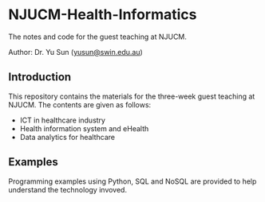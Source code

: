 # NJUCM-Health-Informatics
The notes and code for the guest teaching at NJUCM.

Author: Dr. Yu Sun (yusun@swin.edu.au)

## Introduction
This repository contains the materials for the three-week guest teaching at NJUCM. The contents are given as follows:

* ICT in healthcare industry
* Health information system and eHealth
* Data analytics for healthcare

## Examples
Programming examples using Python, SQL and NoSQL are provided to help understand the technology invoved.


